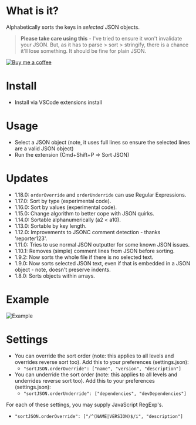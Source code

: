 # What is it?

Alphabetically sorts the keys in _selected_ JSON objects.

> **Please take care using this** - I've tried to ensure it won't invalidate your JSON. But, as it has to parse > sort > stringify, there is a chance it'll lose something. It should be fine for plain JSON.

<a target="_blank" href="https://www.buymeacoffee.com/richie5um"><img src="resources/buymeacoffee.png" alt="Buy me a coffee"></a>

# Install

* Install via VSCode extensions install

# Usage

* Select a JSON object (note, it uses full lines so ensure the selected lines are a valid JSON object)
* Run the extension (Cmd+Shift+P => Sort JSON)

# Updates

* 1.18.0: `orderOverride` and `orderUnderride` can use Regular Expressions.
* 1.17.0: Sort by type (experimental code).
* 1.16.0: Sort by values (experimental code).
* 1.15.0: Change algorithm to better cope with JSON quirks.
* 1.14.0: Sortable alphanumerically (a2 < a10).
* 1.13.0: Sortable by key length.
* 1.12.0: Improvements to JSONC comment detection - thanks 'reporter123'.
* 1.11.0: Tries to use normal JSON outputter for some known JSON issues.
* 1.10.1: Removes (simple) comment lines from JSON before sorting.
* 1.9.2:  Now sorts the whole file if there is no selected text.
* 1.9.0:  Now sorts selected JSON text, even if that is embedded in a JSON object - note, doesn't preserve indents.
* 1.8.0:  Sorts objects within arrays.

# Example

![Example](resources/usage.gif)

# Settings

* You can override the sort order (note: this applies to all levels and overrides reverse sort too). Add this to your preferences (settings.json):
    * `"sortJSON.orderOverride": ["name", "version", "description"]`
* You can underride the sort order (note: this applies to all levels and underrides reverse sort too). Add this to your preferences (settings.json):
    * `"sortJSON.orderUnderride": ["dependencies", "devDependencies"]`

For each of these settings, you may supply JavaScript RegExp's.
* `"sortJSON.orderOverride": ["/^(NAME|VERSION)$/i", "description"]`